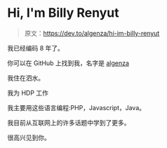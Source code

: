 # Hi, I'm Billy Renyut

> 原文：<https://dev.to/algenza/hi-im-billy-renyut>

我已经编码 8 年了。

你可以在 GitHub 上找到我，名字是 [algenza](https://github.com/algenza)

我住在泗水。

我为 HDP 工作

我主要用这些语言编程:PHP，Javascript，Java。

我目前从互联网上的许多话题中学到了更多。

很高兴见到你。
